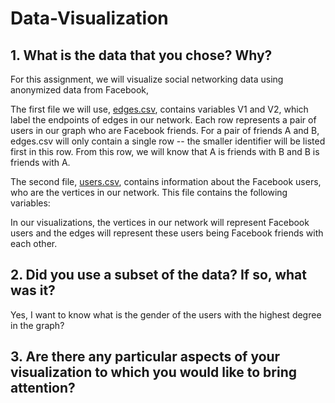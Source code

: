 # Data-Visualization

## 1. What is the data that you chose? Why?

For this assignment, we will visualize social networking data using anonymized data from Facebook, 

The first file we will use, [edges.csv](https://courses.edx.org/asset-v1:MITx+15.071x_2a+2T2015+type@asset+block/edges.csv), contains variables V1 and V2, which label the endpoints of edges in our network. Each row represents a pair of users in our graph who are Facebook friends. For a pair of friends A and B, edges.csv will only contain a single row -- the smaller identifier will be listed first in this row. From this row, we will know that A is friends with B and B is friends with A.

The second file, [users.csv](https://courses.edx.org/asset-v1:MITx+15.071x_2a+2T2015+type@asset+block/users.csv), contains information about the Facebook users, who are the vertices in our network. This file contains the following variables:

In our visualizations, the vertices in our network will represent Facebook users and the edges will represent these users being Facebook friends with each other.

## 2. Did you use a subset of the data? If so, what was it?

Yes, I want to know what is the gender of the users with the highest degree in the graph?

## 3. Are there any particular aspects of your visualization to which you would like to bring attention?

